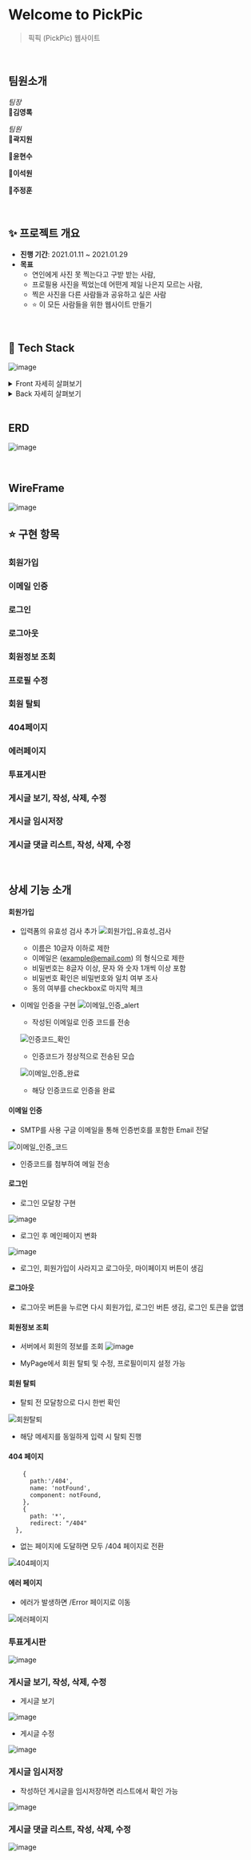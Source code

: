 # Welcome to PickPic

> 픽픽 (PickPic) 웹사이트 

<br>

## 팀원소개

*팀장*
<br>
**👦김영록**


*팀원*
<br>
**👦곽지원**

**👩윤현수**

**👦이석원**

**👦주정훈**

<br>

## ✨ 프로젝트 개요

- **진행 기간**: 2021.01.11 ~ 2021.01.29
- **목표**
  - 연인에게 사진 못 찍는다고 구받 받는 사람,
  - 프로필용 사진을 찍었는데 어떤게 제일 나은지 모르는 사람,
  - 찍은 사진을 다른 사람들과 공유하고 싶은 사람
  - :star: 이 모든 사람들을 위한 웹사이트 만들기

<br>

## 🔧 Tech Stack

![image](/uploads/fddbf3c3d4e179810be2e2653dfe4364/image.png)

<details>
    <summary>Front 자세히 살펴보기</summary>
    <ul>
        <li>Vue: 2.6.11</li>
        <li>Vue CLI: 4.3.1</li>
        <li>Vuex: 3.2.0</li>
        <li>Vue-router: 3.1.6</li>
        <li>Vuetify: 2.2.23</li>
        <li>axios: 0.21.1</li>
        <li>vue-infinite-loading: 2.4.5</li>
        <li>bootstrap: 4.6.0</li>
        <li>bootstrap-vue: 2.21.2</li>
    </ul>
</details>

<details>
    <summary>Back 자세히 살펴보기</summary>
    <ul>
        <li>Swagger: 2.9.2</li>
        <li>MyBatis: 2.1.3</li>
        <li>Spring Boot</li>
        <li>spring-boot-starter-mail</li>
        <li>commons-lang3</li>
        <li>commons-io</li>
        <li>commons-fileupload</li>
        <li>MySQL: 8.0.22</li>
    </ul>
</details>

<br>

## ERD

![image](/uploads/8fd0584fe8460f72bd6a09b27271a737/image.png)

<br>

## WireFrame

![image](/uploads/291e2834350c9e0ec1f091a22b50687e/image.png)

## ⭐️ 구현 항목

### 회원가입

### 이메일 인증

### 로그인

### 로그아웃

### 회원정보 조회

### 프로필 수정

### 회원 탈퇴

### 404페이지

### 에러페이지

### 투표게시판

### 게시글 보기, 작성, 삭제, 수정

### 게시글 임시저장

### 게시글 댓글 리스트, 작성, 삭제, 수정

<br>

## 상세 기능 소개

#### 회원가입

* 입력폼의 유효성 검사 추가
![회원가입_유효성_검사](/uploads/a0babc98a7b26798a3eccdebe4580e9c/회원가입_유효성_검사.PNG)
  * 이름은 10글자 이하로 제한
  * 이메일은 (example@email.com) 의 형식으로 제한
  * 비밀번호는 8글자 이상, 문자 와 숫자 1개씩 이상 포함
  * 비밀번호 확인은 비밀번호와 일치 여부 조사
  * 동의 여부를 checkbox로 마지막 체크

* 이메일 인증을 구현
  ![이메일_인증_alert](/uploads/1028a72628d7411ed761d32245ed05d5/이메일_인증_alert.PNG)

  * 작성된 이메일로 인증 코드를 전송
  
  ![인증코드_확인](/uploads/33256b2a3e614ebb3300f0d2a5cbfb92/인증코드_확인.PNG)

  * 인증코드가 정상적으로 전송된 모습
  
  ![이메일_인증_완료](/uploads/e657f92b128ff8a4ac6a254455b56f0f/이메일_인증_완료.PNG)

  * 해당 인증코드로 인증을 완료

#### 이메일 인증

* SMTP를 사용 구글 이메일을 통해 인증번호를 포함한 Email 전달

![이메일_인증_코드](/uploads/cd513369eaad8d0769d1744bff907975/이메일_인증_코드.PNG)

* 인증코드를 첨부하여 메일 전송

#### 로그인

* 로그인 모달창 구현

![image](/uploads/9a2ac40817b95ed3e32717eb4fa31fdb/image.png)

* 로그인 후 메인페이지 변화

![image](/uploads/8e7242b485ad8e4ecf587ea73c84e2b4/image.png)

* 로그인, 회원가입이 사라지고 로그아웃, 마이페이지 버튼이 생김

#### 로그아웃

* 로그아웃 버튼을 누르면 다시 회원가입, 로그인 버튼 생김, 로그인 토큰을 없앰

#### 회원정보 조회

* 서버에서 회원의 정보를 조회
![image](/uploads/e03b3fdc789cb8ee9ae7b40bf459f906/image.png)

* MyPage에서 회원 탈퇴 및 수정, 프로필이미지 설정 가능

#### 회원 탈퇴

* 탈퇴 전 모달창으로 다시 한번 확인

![회원탈퇴](/uploads/65b6a116c3f2590bdbc2e323e102cd5f/회원탈퇴.PNG)

* 해당 메세지를 동일하게 입력 시 탈퇴 진행

#### 404 페이지

```
    {
      path:'/404',
      name: 'notFound',
      component: notFound,
    },
    {
      path: '*',
      redirect: "/404"
  },
```
* 없는 페이지에 도달하면 모두 /404 페이지로 전환

![404페이지](/uploads/4e5c2ce433087891092ee3ec27e6be10/404페이지.PNG) 

#### 에러 페이지

* 에러가 발생하면 /Error 페이지로 이동

![에러페이지](/uploads/f2cdcc7b7341331138eb89432a0a964a/에러페이지.PNG)


### 투표게시판
![image](/uploads/e919770222e1093acb672ecb22799522/image.png)

### 게시글 보기, 작성, 삭제, 수정

* 게시글 보기

![image](/uploads/ea63cdecd988c57670161c81f312783c/image.png)

* 게시글 수정

![image](/uploads/57d9406d4b3b1b0816f335b93675d2bd/image.png)

### 게시글 임시저장

* 작성하던 게시글을 임시저장하면 리스트에서 확인 가능

![image](/uploads/adb2b63668c08bfa32aa5cb09ff53013/image.png)

### 게시글 댓글 리스트, 작성, 삭제, 수정
![image](/uploads/4172a5c673df3e2cd8e070318b8161de/image.png)

